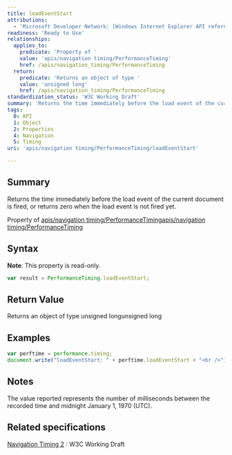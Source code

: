 ```yaml
---
title: loadEventStart
attributions:
  - 'Microsoft Developer Network: [Windows Internet Explorer API reference Article](http://msdn.microsoft.com/en-us/library/ie/hh828809%28v=vs.85%29.aspx)'
readiness: 'Ready to Use'
relationships:
  applies_to:
    predicate: 'Property of '
    value: 'apis/navigation timing/PerformanceTiming'
    href: /apis/navigation_timing/PerformanceTiming
  return:
    predicate: 'Returns an object of type '
    value: 'unsigned long'
    href: /apis/navigation_timing/PerformanceTiming
standardization_status: 'W3C Working Draft'
summary: 'Returns the time immediately before the load event of the current document is fired, or returns zero when the load event is not fired yet.'
tags:
  0: API
  1: Object
  2: Properties
  4: Navigation
  5: Timing
uri: 'apis/navigation timing/PerformanceTiming/loadEventStart'

---
```

## Summary

Returns the time immediately before the load event of the current document is fired, or returns zero when the load event is not fired yet.

Property of [apis/navigation timing/PerformanceTiming](/apis/navigation_timing/PerformanceTiming)[apis/navigation timing/PerformanceTiming](/apis/navigation_timing/PerformanceTiming)

## Syntax

**Note**: This property is read-only.

``` js
var result = PerformanceTiming.loadEventStart;
```

## Return Value

Returns an object of type unsigned longunsigned long

## Examples

``` js
var perftime = performance.timing;
document.write("loadEventStart: " + perftime.loadEventStart + "<br />");
```

## Notes

The value reported represents the number of milliseconds between the recorded time and midnight January 1, 1970 (UTC).

## Related specifications

[Navigation Timing 2](http://www.w3.org/TR/navigation-timing-2/)
:   W3C Working Draft
